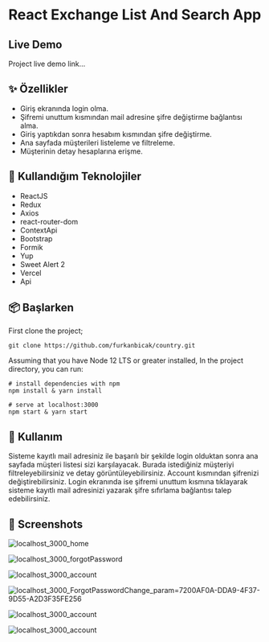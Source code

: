 # React Exchange List And Search App

## Live Demo
Project live demo link...

## ✨ Özellikler
- Giriş ekranında login olma.
- Şifremi unuttum kısmından mail adresine şifre değiştirme bağlantısı alma.
- Giriş yaptıkdan sonra hesabım kısmından şifre değiştirme.
- Ana sayfada müşterileri listeleme ve filtreleme.
- Müşterinin detay hesaplarına erişme.


## 🔨 Kullandığım Teknolojiler

- ReactJS
- Redux
- Axios
- react-router-dom
- ContextApi
- Bootstrap
- Formik
- Yup
- Sweet Alert 2
- Vercel
- Api

## 📦 Başlarken

First clone the project;
```
git clone https://github.com/furkanbicak/country.git

```
Assuming that you have Node 12 LTS or greater installed, In the project directory, you can run:

```
# install dependencies with npm
npm install & yarn install

# serve at localhost:3000
npm start & yarn start

```

## 🔨 Kullanım

Sisteme kayıtlı mail adresiniz ile başarılı bir şekilde login olduktan sonra ana sayfada müşteri listesi sizi karşılayacak. Burada istediğiniz müşteriyi filtreleyebilirsiniz ve detay görüntüleyebilirsiniz. Account kısmından şifrenizi değiştirebilirsiniz. Login ekranında ise şifremi unuttum kısmına tıklayarak sisteme kayıtlı mail adresinizi yazarak şifre sıfırlama bağlantısı talep edebilirsiniz.


## 🤩 Screenshots
![localhost_3000_home](https://user-images.githubusercontent.com/80355473/170902590-6bce806d-fbf6-4094-a7bf-c74449a77d12.png)

![localhost_3000_forgotPassword](https://user-images.githubusercontent.com/80355473/170910524-6607d252-0463-4b14-a810-31ef9c440480.png)

![localhost_3000_account](https://user-images.githubusercontent.com/80355473/170965124-f59ef83d-f7a1-499b-a884-7070a943c544.png)

![localhost_3000_ForgotPasswordChange_param=7200AF0A-DDA9-4F37-9D55-A2D3F35FE256](https://user-images.githubusercontent.com/80355473/170967204-4c219031-b97f-4119-a73c-d1228aaea896.png)

![localhost_3000_account](https://user-images.githubusercontent.com/80355473/170965414-8386842b-9aef-4c76-b3dc-68afcf606f89.png)

![localhost_3000_account](https://user-images.githubusercontent.com/80355473/170965558-a6a7eb43-76ef-48bf-9857-a8b4bab6cf2c.png)





